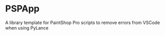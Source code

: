 # PSPApp
A library template for PaintShop Pro scripts to remove errors from VSCode when using PyLance
